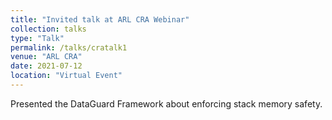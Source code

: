 ```yaml
---
title: "Invited talk at ARL CRA Webinar"
collection: talks
type: "Talk"
permalink: /talks/cratalk1
venue: "ARL CRA"
date: 2021-07-12
location: "Virtual Event"
---
```


Presented the DataGuard Framework about enforcing stack memory safety.
